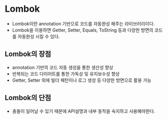 # Lombok

- Lombok이란 annotation 기반으로 코드를 자동완성 해주는 라이브러리이다.
- Lombok을 이용하면 Getter, Setter, Equals, ToString 등과 다양한 방면의 코드를 자동완성 시킬 수 있다.

## Lombok의 장점

- annotation 기반의 코드 자동 생성을 통한 생산성 향상
- 반복되는 코드 다이어트를 통한 가독성 및 유지보수성 향상
- Getter, Setter 외에 빌더 패턴이나 로그 생성 등 다양한 방면으로 활용 가능

## Lombok의 단점

- 충돌이 일어날 수 있기 때문에 API설명과 내부 동작을 숙지하고 사용해야한다.
